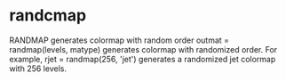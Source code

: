 # randcmap

RANDMAP generates colormap with random order
   outmat = randmap(levels, matype) generates colormap with randomized
   order. For example, rjet = randmap(256, 'jet') generates a randomized
   jet colormap with 256 levels. 
